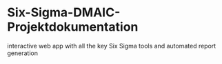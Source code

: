 # Six-Sigma-DMAIC-Projektdokumentation
interactive web app with all the key Six Sigma tools and automated report generation
